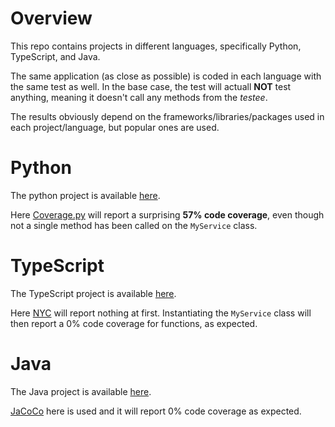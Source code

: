 # Overview

This repo contains projects in different languages, specifically Python, TypeScript, and Java.

The same application (as close as possible) is coded in each language with the same test as well.
In the base case, the test will actuall **NOT** test anything, meaning it doesn't call any methods from the *testee*.

The results obviously depend on the frameworks/libraries/packages used in each project/language, but popular ones are used.

# Python

The python project is available [here](./python/myapp).

Here [Coverage.py](https://coverage.readthedocs.io/en/6.4.2/) will report a surprising **57% code coverage**, even though not a single method has been called on the `MyService` class.

# TypeScript

The TypeScript project is available [here](./ts/myapp).

Here [NYC](https://github.com/istanbuljs/nyc) will report nothing at first. Instantiating the `MyService` class will then report a 0% code coverage for functions, as expected.

# Java

The Java project is available [here](./java/myapp).

[JaCoCo]() here is used and it will report 0% code coverage as expected.
